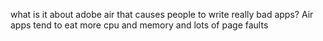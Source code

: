 <!--
id: 166191868
link: http://kevinisom.info/post/166191868/what-is-it-about-adobe-air-that-causes-people-to
slug: what-is-it-about-adobe-air-that-causes-people-to
date: Wed Aug 19 2009 15:08:43 GMT+1200 (NZST)
raw: {"blog_name":"kevinisom","id":166191868,"post_url":"http://kevinisom.info/post/166191868/what-is-it-about-adobe-air-that-causes-people-to","slug":"what-is-it-about-adobe-air-that-causes-people-to","type":"text","date":"2009-08-19 03:08:43 GMT","timestamp":1250651323,"state":"published","format":"html","reblog_key":"G9vvoD3u","tags":[],"short_url":"http://tmblr.co/Zw68Yy9v_By","highlighted":[],"feed_item":"http://twitter.com/kev_nz/statuses/3397453507","from_feed_id":"650289","note_count":0,"title":null,"body":"<p>what is it about adobe air that causes people to write really bad apps? Air apps tend to eat more cpu and memory and lots of page faults</p>"}
publish: 2009-08-019
tags: 
title: null
-->


what is it about adobe air that causes people to write really bad apps?
Air apps tend to eat more cpu and memory and lots of page faults



